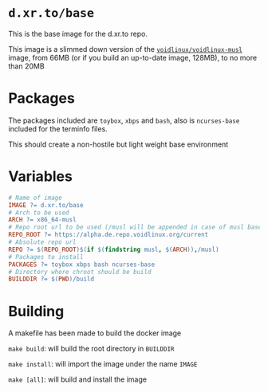 # `d.xr.to/base`

This is the base image for the d.xr.to repo.


This image is a slimmed down version of the [`voidlinux/voidlinux-musl`](https://hub.docker.com/r/voidlinux/voidlinux-musl) image, from 66MB (or if you build an up-to-date image, 128MB), to no more than 20MB

# Packages

The packages included are `toybox`, `xbps` and `bash`, also is `ncurses-base` included for the terminfo files.

This should create a non-hostile but light weight base environment

# Variables

```makefile
# Name of image
IMAGE ?= d.xr.to/base
# Arch to be used
ARCH ?= x86_64-musl
# Repo root url to be used (/musl will be appended in case of musl based arch)
REPO_ROOT ?= https://alpha.de.repo.voidlinux.org/current
# Absolute repo url
REPO ?= $(REPO_ROOT)$(if $(findstring musl, $(ARCH)),/musl)
# Packages to install
PACKAGES ?= toybox xbps bash ncurses-base
# Directory where chroot should be build
BUILDDIR ?= $(PWD)/build
```

# Building

A makefile has been made to build the docker image

`make build`: will build the root directory in `BUILDDIR`

`make install`: will import the image under the name `IMAGE`

`make [all]`: will build and install the image
